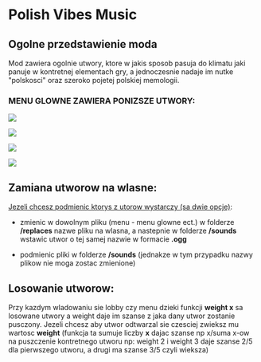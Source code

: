 # Polish Vibes Music

## Ogolne przedstawienie moda

Mod zawiera ogolnie utwory, ktore w jakis sposob pasuja do klimatu jaki panuje w kontretnej elementach gry, a jednoczesnie nadaje im nutke "polskosci" oraz szeroko pojetej polskiej memologii.

### MENU GLOWNE ZAWIERA PONIZSZE UTWORY:

![](https://i.imgur.com/X1SmPz8.jpeg)

![](https://i.imgur.com/3TQ8DSO.jpeg)

![](https://i.imgur.com/zlUZ9Dl.jpeg)

![](https://i.imgur.com/dK1pJkC.jpeg)

## Zamiana utworow na wlasne:


<ins>Jezeli chcesz podmienic ktorys z utorow wystarczy (sa dwie opcje)</ins>:

- zmienic w dowolnym pliku (menu - menu glowne ect.) w folderze **/replaces** nazwe pliku na wlasna, a nastepnie w folderze **/sounds** wstawic utwor o tej samej nazwie w formacie **.ogg** 

- podmienic pliki w folderze **/sounds** (jednakze w tym przypadku nazwy plikow nie moga zostac zmienione)


## Losowanie utworow:

Przy kazdym wladowaniu sie lobby czy menu dzieki funkcji **weight  x**  sa losowane utwory a weight daje im szanse z jaka dany utwor zostanie pusczony.
Jezeli chcesz aby utwor odtwarzal sie czesciej zwieksz mu wartosc **weight** (funkcja ta sumuje liczby **x** dajac szanse np x/suma x-ow na puszczenie kontretnego utworu np: weight 2 i weight 3 daje szanse 2/5 dla pierwszego utworu, a drugi ma szanse 3/5 czyli wieksza)